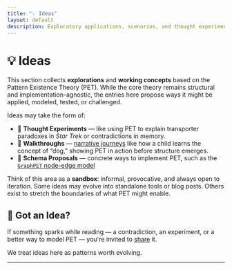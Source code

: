 ```yaml
---
title: "💡 Ideas"
layout: default
description: Exploratory applications, scenarios, and thought experiments grounded in Pattern Existence Theory.
---
```


# 💡 Ideas

This section collects **explorations** and **working concepts** based on the Pattern Existence Theory (PET). While the core theory remains structural and implementation-agnostic, the entries here propose ways it might be applied, modeled, tested, or challenged.

Ideas may take the form of:

- 🧪 **Thought Experiments** — like using PET to explain transporter paradoxes in *Star Trek* or contradictions in memory.
- 🧭 **Walkthroughs** — [narrative journeys](../walkthroughs) like how a child learns the concept of “dog,” showing PET in action before structure emerges.
- 🧱 **Schema Proposals** — concrete ways to implement PET, such as the [`GraphPET` node-edge model](./schema)

Think of this area as a **sandbox**: informal, provocative, and always open to iteration. Some ideas may evolve into standalone tools or blog posts. Others exist to stretch the boundaries of what PET might enable.

## 🚀 Got an Idea?

If something sparks while reading — a contradiction, an experiment, or a better way to model PET — you're invited to [share](https://github.com/akselsoft/pet/issues) it.

We treat ideas here as patterns worth evolving.

---
